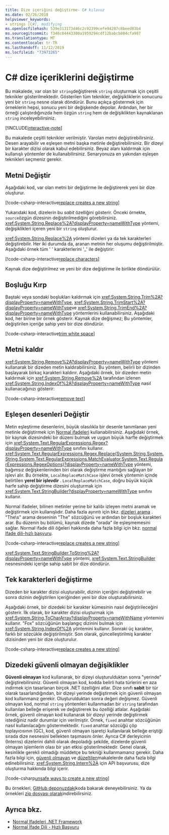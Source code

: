 ```yaml
---
title: Dize içeriğini değiştirme- C# kılavuz
ms.date: 02/26/2018
helpviewer_keywords:
- strings [C#], modifying
ms.openlocfilehash: 539e313173d46c2c92399cefe94207c8beed03b4
ms.sourcegitcommit: f348c84443380a1959294cdf12babcb804cfa987
ms.translationtype: MT
ms.contentlocale: tr-TR
ms.lasthandoff: 11/12/2019
ms.locfileid: "73973265"
---
```

# <a name="how-to-modify-string-contents-in-c"></a>C\# dize içeriklerini değiştirme

Bu makalede, var olan bir `string`değiştirerek `string` oluşturmak için çeşitli teknikler gösterilmektedir. Gösterilen tüm teknikler, değişikliklerin sonucunu yeni bir `string` nesne olarak döndürür. Bunu açıkça göstermek için örneklerin hepsi, sonucu yeni bir değişkende depolar. Ardından, her bir örneği çalıştırdığınızda hem özgün `string` hem de değişiklikten kaynaklanan `string` inceleyebilirsiniz.

[!INCLUDE[interactive-note](~/includes/csharp-interactive-note.md)]

Bu makalede çeşitli teknikler verilmiştir. Varolan metni değiştirebilirsiniz. Desen arayabilir ve eşleşen metni başka metinle değiştirebilirsiniz. Bir dizeyi bir karakter dizisi olarak kabul edebilirsiniz. Beyaz alanı kaldırmak için kullanışlı yöntemler de kullanabilirsiniz. Senaryonuza en yakından eşleşen teknikleri seçmeniz gerekir.

## <a name="replace-text"></a>Metni Değiştir

Aşağıdaki kod, var olan metni bir değiştirme ile değiştirerek yeni bir dize oluşturur.

[!code-csharp-interactive[replace creates a new string](../../../samples/snippets/csharp/how-to/strings/ModifyStrings.cs#1)]

Yukarıdaki kod, dizelerin bu *sabit* özelliğini gösterir. Önceki örnekte, `source`özgün dizesinin değiştirilmediğini görebilirsiniz. <xref:System.String.Replace%2A?displayProperty=nameWithType> yöntemi, değişiklikleri içeren yeni bir `string` oluşturur.

<xref:System.String.Replace%2A> yöntemi dizeleri ya da tek karakterleri değiştirebilir. Her iki durumda da, aranan metnin her oluşumu değiştirilmiştir.  Aşağıdaki örnek tüm ' ' karakterlerini '\_' ile değiştirir:

[!code-csharp-interactive[replace characters](../../../samples/snippets/csharp/how-to/strings/ModifyStrings.cs#2)]

Kaynak dize değiştirilmez ve yeni bir dize değiştirme ile birlikte döndürülür.

## <a name="trim-white-space"></a>Boşluğu Kırp

Baştaki veya sondaki boşlukları kaldırmak için <xref:System.String.Trim%2A?displayProperty=nameWithType>, <xref:System.String.TrimStart%2A?displayProperty=nameWithType>ve <xref:System.String.TrimEnd%2A?displayProperty=nameWithType> yöntemlerini kullanabilirsiniz.  Aşağıdaki kod, her birine bir örnek gösterir. Kaynak dize değişmez; Bu yöntemler, değiştirilen içeriğe sahip yeni bir dize döndürür.

[!code-csharp-interactive[trim white space](../../../samples/snippets/csharp/how-to/strings/ModifyStrings.cs#3)]

## <a name="remove-text"></a>Metni kaldır

<xref:System.String.Remove%2A?displayProperty=nameWithType> yöntemi kullanarak bir dizeden metin kaldırabilirsiniz. Bu yöntem, belirli bir dizinden başlayarak birkaç karakteri kaldırır. Aşağıdaki örnek, bir dizeden metin kaldırmak için <xref:System.String.Remove%2A> tarafından izlenen <xref:System.String.IndexOf%2A?displayProperty=nameWithType> nasıl kullanacağınızı gösterir:

[!code-csharp-interactive[remove text](../../../samples/snippets/csharp/how-to/strings/ModifyStrings.cs#4)]

## <a name="replace-matching-patterns"></a>Eşleşen desenleri Değiştir

Metin eşleştirme desenlerini, büyük olasılıkla bir desenle tanımlanan yeni metinle değiştirmek için [Normal ifadeleri](../../standard/base-types/regular-expressions.md) kullanabilirsiniz. Aşağıdaki örnek, bir kaynak dizesindeki bir düzeni bulmak ve uygun büyük harfle değiştirmek için <xref:System.Text.RegularExpressions.Regex?displayProperty=nameWithType> sınıfını kullanır. <xref:System.Text.RegularExpressions.Regex.Replace(System.String,System.String,System.Text.RegularExpressions.MatchEvaluator,System.Text.RegularExpressions.RegexOptions)?displayProperty=nameWithType> yöntemi, bağımsız değişkenlerinden biri olarak değiştirme mantığını sağlayan bir işlevi alır. Bu örnekte, `LocalReplaceMatchCase` işlevi örnek yöntemin içinde belirtilen **yerel bir işlevdir** . `LocalReplaceMatchCase`, doğru büyük küçük harfe sahip değiştirme dizesini oluşturmak için <xref:System.Text.StringBuilder?displayProperty=nameWithType> sınıfını kullanır.

Normal ifadeler, bilinen metinler yerine bir kalıbı izleyen metni aramak ve değiştirmek için kullanışlıdır. Daha fazla ayrıntı için bkz. [dizeleri arama](search-strings.md) . "The\s" arama deseninin "The" sözcüğünü ve ardından bir boşluk karakteri arar. Bu düzenin bu bölümü, kaynak dizede "orada" ile eşleşmemesini sağlar. Normal ifade dili öğeleri hakkında daha fazla bilgi için bkz. [normal Ifade dili-hızlı başvuru](../../standard/base-types/regular-expression-language-quick-reference.md).

[!code-csharp-interactive[replace creates a new string](../../../samples/snippets/csharp/how-to/strings/ModifyStrings.cs#5)]

<xref:System.Text.StringBuilder.ToString%2A?displayProperty=nameWithType> yöntemi, <xref:System.Text.StringBuilder> nesnesindeki içeriğe sahip sabit bir dize döndürür.

## <a name="modifying-individual-characters"></a>Tek karakterleri değiştirme

Dizeden bir karakter dizisi oluşturabilir, dizinin içeriğini değiştirebilir ve sonra dizinin değiştirilen içeriğinden yeni bir dize oluşturabilirsiniz.

Aşağıdaki örnek, bir dizedeki bir karakter kümesinin nasıl değiştirileceğini gösterir. İlk olarak, bir karakter dizisi oluşturmak için <xref:System.String.ToCharArray?displayProperty=nameWithName> yöntemini kullanır. "Fox" sözcüğünün başlangıç dizinini bulmak için <xref:System.String.IndexOf%2A> yöntemini kullanır. Sonraki üç karakter, farklı bir sözcükle değiştirilmiştir. Son olarak, güncelleştirilmiş karakter dizisinden yeni bir dize oluşturulur.

[!code-csharp-interactive[replace creates a new string](../../../samples/snippets/csharp/how-to/strings/ModifyStrings.cs#6)]

## <a name="unsafe-modifications-to-string"></a>Dizedeki güvenli olmayan değişiklikler

**Güvenli olmayan** kod kullanarak, bir dizeyi oluşturulduktan sonra "yerinde" değiştirebilirsiniz. Güvenli olmayan kod, kodda belirli hata türlerini en aza indirmek için tasarlanan birçok .NET özelliğini atlar. Dize sınıfı **sabit** bir tür olarak tasarlandığından, bir dizeyi yerinde değiştirmek için güvenli olmayan kod kullanmanız gerekir. Oluşturulduktan sonra değeri değişmez. Güvenli olmayan kod, normal `string` yöntemleri kullanmadan bir `string` tarafından kullanılan belleğe erişerek ve değiştirerek bu özelliği atlalar.
Aşağıdaki örnek, güvenli olmayan kod kullanarak bir dizeyi yerinde değiştirmek istediğiniz nadir durumlar için verilmiştir. Örnek, `fixed` anahtar sözcüğünün nasıl kullanılacağını göstermektedir. `fixed` anahtar sözcüğü çöp toplayıcısının (GC), kod, güvenli olmayan işaretçi kullanılarak belleğe eriştiği sırada dize nesnesini bellekten taşımasını önler. Ayrıca C# derleyicinin (Interns) dizelerini dahili olarak depoladığı şekilde, dizelerde güvenli olmayan işlemlerin olası bir yan etkisi gösterilmektedir. Genel olarak, kesinlikle gerekli olmadığı müddetçe bu tekniği kullanmamanız gerekir. Daha fazla bilgi için, [güvenli olmayan](../language-reference/keywords/unsafe.md) ve [düzeltilen](../language-reference/keywords/fixed-statement.md)makalelerde daha fazla bilgi edinebilirsiniz. <xref:System.String.Intern%2A> için API başvurusu, dize oluşturma hakkında bilgi içerir.

[!code-csharp[unsafe ways to create a new string](../../../samples/snippets/csharp/how-to/strings/ModifyStrings.cs#7)]

Bu örnekleri, [GitHub deponuzdaki](https://github.com/dotnet/samples/tree/master/snippets/csharp/how-to/strings)koda bakarak deneyebilirsiniz. Ya da örnekleri [zip dosyası olarak](https://github.com/dotnet/samples/raw/master/snippets/csharp/how-to/strings.zip)indirebilirsiniz.

## <a name="see-also"></a>Ayrıca bkz.

- [Normal Ifadeleri .NET Framework](../../standard/base-types/regular-expressions.md)
- [Normal İfade Dili - Hızlı Başvuru](../../standard/base-types/regular-expression-language-quick-reference.md)
